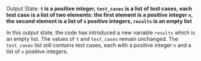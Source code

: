 Output State: **`t` is a positive integer, `test_cases` is a list of test cases, each test case is a list of two elements: the first element is a positive integer `n`, the second element is a list of `n` positive integers, `results` is an empty list**

In this output state, the code has introduced a new variable `results` which is an empty list. The values of `t` and `test_cases` remain unchanged. The `test_cases` list still contains test cases, each with a positive integer `n` and a list of `n` positive integers.